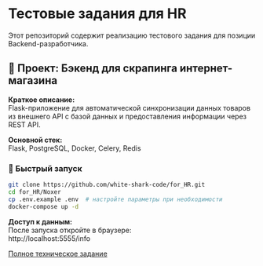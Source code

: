 # Тестовые задания для HR

Этот репозиторий содержит реализацию тестового задания для позиции Backend-разработчика.

## 🛒 Проект: Бэкенд для скрапинга интернет-магазина

**Краткое описание:**  
Flask-приложение для автоматической синхронизации данных товаров из внешнего API с базой данных и предоставления информации через REST API.

**Основной стек:**  
Flask, PostgreSQL, Docker, Celery, Redis

### 🚀 Быстрый запуск
```bash
git clone https://github.com/white-shark-code/for_HR.git
cd for_HR/Noxer
cp .env.example .env  # настройте параметры при необходимости
docker-compose up -d
```

**Доступ к данным:**  
После запуска откройте в браузере:  
http://localhost:5555/info

[Полное техническое задание](https://github.com/white-shark-code/for_HR/blob/main/Noxer/TechnicalTask.md)
